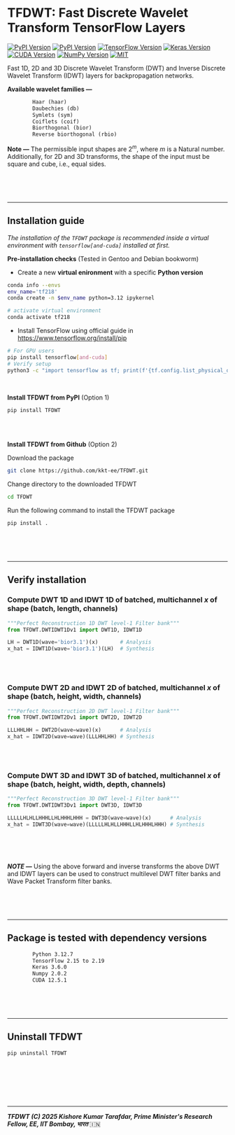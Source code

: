 # TFDWT: Fast Discrete Wavelet Transform TensorFlow Layers

[![PyPI Version](https://img.shields.io/pypi/v/TFDWT?label=PyPI)](https://pypi.org/project/TFDWT/) 
[![PyPI Version](https://img.shields.io/pypi/pyversions/TFDWT)](https://pypi.org/project/TFDWT/)
[![TensorFlow Version](https://img.shields.io/badge/tensorflow-2.15--2.19-darkorange)](https://www.tensorflow.org/)
[![Keras Version](https://img.shields.io/badge/keras-3.6.0-darkred)](https://keras.io/)
[![CUDA Version](https://img.shields.io/badge/cuda-12.5.1-green)](https://developer.nvidia.com/cuda-toolkit)
[![NumPy Version](https://img.shields.io/badge/numpy-2.0.2-blueviolet)](https://numpy.org/)
[![MIT](https://img.shields.io/badge/license-GPLv3-deepgreen.svg?style=flat)](https://github.com/kkt-ee/TFDWT/LICENSE)

Fast $1\text{D}$, $2\text{D}$ and $3\text{D}$ Discrete Wavelet Transform ($\text{DWT}$) and Inverse Discrete Wavelet Transform ($\text{IDWT}$) layers for backpropagation networks.

**Available wavelet families ―**

```txt
        Haar (haar)
        Daubechies (db)
        Symlets (sym)
        Coiflets (coif)
        Biorthogonal (bior)
        Reverse biorthogonal (rbio)
```


**Note ―** The permissible input shapes are $2^m$, where $m$ is a Natural number. Additionally, for 2D and 3D transforms, the shape of the input must be square and cube, i.e., equal sides.

  
<br/><br/><br/>

* * *

## Installation guide

*The installation of the ```TFDWT``` package is recommended inside a virtual environment with ```tensorflow[and-cuda]``` installed at first.*

**Pre-installation checks**
(Tested in Gentoo and Debian bookworm)
  - Create a new **virtual enironment** with a specific **Python version**

  ```bash
  conda info --envs
  env_name='tf218'
  conda create -n $env_name python=3.12 ipykernel

  # activate virtual environment
  conda activate tf218
  ```

  - Install TensorFlow using official guide in https://www.tensorflow.org/install/pip  

  ```bash
  # For GPU users
  pip install tensorflow[and-cuda]
  # Verify setup
  python3 -c "import tensorflow as tf; print(f'{tf.config.list_physical_devices('GPU')}, \nTF version {tf.__version__}')"
  ```


<br/>

**Install TFDWT from PyPI** (Option $1$)

```bash
pip install TFDWT
```

  
<br/><br/>

**Install TFDWT from Github** (Option $2$)

Download the package

```bash
git clone https://github.com/kkt-ee/TFDWT.git
```

Change directory to the downloaded TFDWT 

```bash
cd TFDWT
```

Run the following command to install the TFDWT package

```bash
pip install .
```



  
<br/><br/><br/>

* * *

## Verify installation

### Compute $\text{DWT}$ $1\text{D}$ and $\text{IDWT}$ $1\text{D}$ of batched, multichannel $x$ of shape $(\text{batch, length, channels})$

```python
"""Perfect Reconstruction 1D DWT level-1 Filter bank"""
from TFDWT.DWTIDWT1Dv1 import DWT1D, IDWT1D

LH = DWT1D(wave='bior3.1')(x)       # Analysis
x_hat = IDWT1D(wave='bior3.1')(LH)  # Synthesis

```

  <br/><br/>

### Compute $\text{DWT}$ $2\text{D}$ and $\text{IDWT}$ $2\text{D}$ of batched, multichannel $x$ of shape $(\text{batch, height, width, channels})$

```python
"""Perfect Reconstruction 2D DWT level-1 Filter bank"""
from TFDWT.DWTIDWT2Dv1 import DWT2D, IDWT2D

LLLHHLHH = DWT2D(wave=wave)(x)      # Analysis
x_hat = IDWT2D(wave=wave)(LLLHHLHH) # Synthesis

```

 <br/><br/>

 ### Compute $\text{DWT}$ $3\text{D}$ and $\text{IDWT}$ $3\text{D}$ of batched, multichannel $x$ of shape $(\text{batch, height, width, depth, channels})$

```python
"""Perfect Reconstruction 3D DWT level-1 Filter bank"""
from TFDWT.DWTIDWT3Dv1 import DWT3D, IDWT3D

LLLLLHLHLLHHHLLHLHHHLHHH = DWT3D(wave=wave)(x)      # Analysis
x_hat = IDWT3D(wave=wave)(LLLLLHLHLLHHHLLHLHHHLHHH) # Synthesis

```

 <br/><br/><br/>

***NOTE ―*** Using the above forward and inverse transforms the above $\text{DWT}$ and $\text{IDWT}$ layers can be used to construct multilevel $\text{DWT}$ filter banks and $\text{Wave Packet Transform}$ filter banks.



  
<br/><br/><br/>



* * *

## Package is tested with dependency versions

```txt
        Python 3.12.7
        TensorFlow 2.15 to 2.19
        Keras 3.6.0
        Numpy 2.0.2
        CUDA 12.5.1
```


<br/><br/><br/>

* * *

## Uninstall TFDWT

```bash
pip uninstall TFDWT
```

  
<br/><br/><br/><br/><br/>

* * *

***TFDWT (C) 2025 Kishore Kumar Tarafdar, Prime Minister's Research Fellow, EE, IIT Bombay, भारत*** 🇮🇳